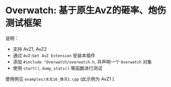 # Overwatch: 基于原生AvZ的砸率、炮伤测试框架

说明：
- 支持 AvZ1, AvZ2
- 通过 `AvZ:Get AvZ Extension` 安装本插件
- 添加 `#include "Overwatch/overwatch.h`, 并声明一个 `Overwatch` 对象
- 使用 `start()`, `dump_stats()` 等函数进行测试

使用例见 `examples/水无16_情况1.cpp` (此示例为 AvZ1 ).